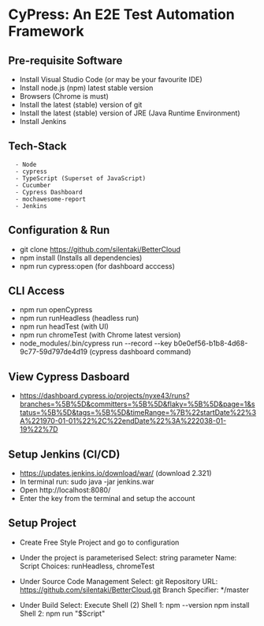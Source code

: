 
# CyPress: An E2E Test Automation Framework


## Pre-requisite Software

  * Install Visual Studio Code (or may be your favourite IDE)
  * Install node.js (npm) latest stable version
  * Browsers (Chrome is must)
  * Install the latest (stable) version of git
  * Install the latest (stable) version of JRE (Java Runtime Environment)
  * Install Jenkins

  ## Tech-Stack
      - Node
      - cypress
      - TypeScript (Superset of JavaScript)
      - Cucumber
      - Cypress Dashboard
      - mochawesome-report
      - Jenkins


  ## Configuration & Run

  * git clone https://github.com/silentaki/BetterCloud
  * npm install (Installs all dependencies)
  * npm run cypress:open (for dashboard acccess)

  ## CLI Access

  * npm run openCypress
  * npm run runHeadless (headless run)
  * npm run headTest (with UI)
  * npm run chromeTest (with Chrome latest version)
  * node_modules/.bin/cypress run --record --key b0e0ef56-b1b8-4d68-9c77-59d797de4d19 (cypress dashboard command)

  ## View Cypress Dasboard 

  - https://dashboard.cypress.io/projects/nyxe43/runs?branches=%5B%5D&committers=%5B%5D&flaky=%5B%5D&page=1&status=%5B%5D&tags=%5B%5D&timeRange=%7B%22startDate%22%3A%221970-01-01%22%2C%22endDate%22%3A%222038-01-19%22%7D

  ## Setup Jenkins (CI/CD)

   - https://updates.jenkins.io/download/war/ (download 2.321)
   - In terminal run: sudo java -jar jenkins.war
   - Open http://localhost:8080/
   - Enter the key from the terminal and setup the account

   ## Setup Project

   - Create Free Style Project and go to configuration
   - Under the project is parameterised 
     Select: string parameter
     Name: Script 
     Choices: runHeadless, chromeTest

   - Under Source Code Management
     Select: git
     Repository URL: https://github.com/silentaki/BetterCloud.git
     Branch Specifier: */master

   - Under Build
     Select: Execute Shell (2)
     Shell 1: npm --version
              npm install
     Shell 2: npm run "$Script"
     






